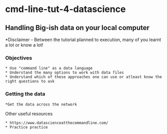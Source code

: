 # cmd-line-tut-4-datascience

## Handling Big-ish data on your local computer

*Disclaimer - Between the tutorial planned to execution, many of you learnt a lot or know a lot!


### Objectives
```
* Use "command line" as a data language
* Understand the many options to work with data files 
* Understand which of these approaches one can use or atleast know the right questions to ask 
```
### Getting the data 
```
*Get the data across the network

```


Other useful resources 
```
* https://www.datascienceatthecommandline.com/ 
* Practice practice
```
